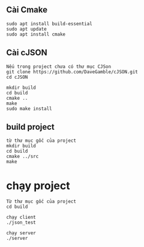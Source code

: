 ## Cài Cmake
```
sudo apt install build-essential
sudo apt update
sudo apt install cmake
```

## Cài cJSON
```
Nếu trong project chưa có thư mục CJSon
git clone https://github.com/DaveGamble/cJSON.git
cd cJSON

mkdir build
cd build
cmake ..
make
sudo make install
```

## build project
```
từ thư mục gốc của project
mkdir build
cd build
cmake ../src
make
```
# chạy project
```
Từ thư mục gốc của project
cd build

chạy client
./json_test

chạy server
./server
```

